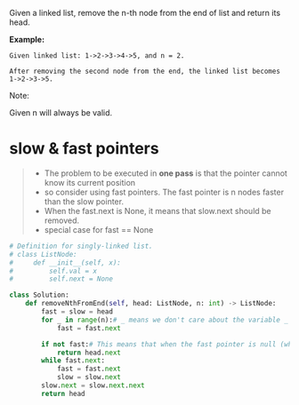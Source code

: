 Given a linked list, remove the n-th node from the end of list and return its head.

**Example:**
```
Given linked list: 1->2->3->4->5, and n = 2.

After removing the second node from the end, the linked list becomes 1->2->3->5.
```
Note:

Given n will always be valid.

# slow & fast pointers
>* The problem to be executed in **one pass** is that the pointer cannot know its current position 
>* so consider using fast pointers. The fast pointer is n nodes faster than the slow pointer. 
>* When the fast.next is None, it means that slow.next should be removed.
>* special case for fast == None

```python
# Definition for singly-linked list.
# class ListNode:
#     def __init__(self, x):
#         self.val = x
#         self.next = None

class Solution:
    def removeNthFromEnd(self, head: ListNode, n: int) -> ListNode:
        fast = slow = head
        for _ in range(n):# _ means we don't care about the variable _ we just want to do the loop.
            fast = fast.next

        if not fast:# This means that when the fast pointer is null (which is n nodes away from the slow pointer), it implies we are going to remove the slow pointer which is currently head, thus remove head and return head.next
            return head.next
        while fast.next:
            fast = fast.next
            slow = slow.next
        slow.next = slow.next.next
        return head      
```